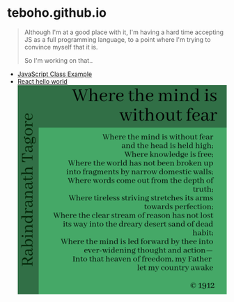 # teboho.github.io

> Although I'm at a good place with it, I'm having a hard time accepting JS as a full programming language, to a point where I'm trying to convince myself that it is.
> 
> So I'm working on that..

* [JavaScript Class Example](/js-class-example)
* [React hello world](/react)  
![Where the mind is without fear](/assets/20220116_162430_0000.png)
